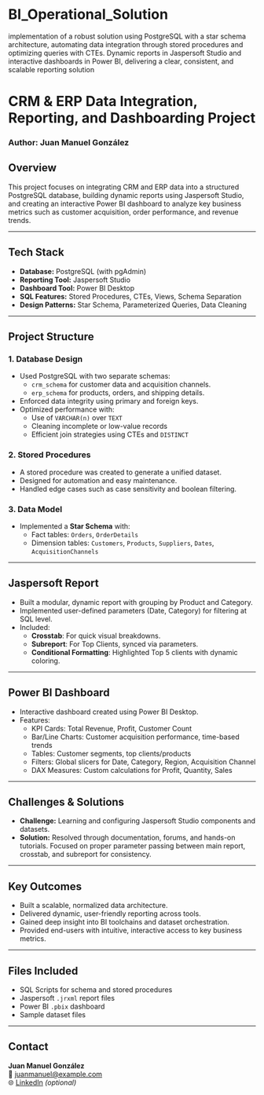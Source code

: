 # BI_Operational_Solution
implementation of a robust solution using PostgreSQL with a star schema architecture, automating data integration through stored procedures and optimizing queries with CTEs.  Dynamic reports in Jaspersoft Studio and interactive dashboards in Power BI, delivering a clear, consistent, and scalable reporting solution

# CRM & ERP Data Integration, Reporting, and Dashboarding Project

### Author: Juan Manuel González

## Overview

This project focuses on integrating CRM and ERP data into a structured PostgreSQL database, building dynamic reports using Jaspersoft Studio, and creating an interactive Power BI dashboard to analyze key business metrics such as customer acquisition, order performance, and revenue trends.

---

## Tech Stack

- **Database:** PostgreSQL (with pgAdmin)
- **Reporting Tool:** Jaspersoft Studio
- **Dashboard Tool:** Power BI Desktop
- **SQL Features:** Stored Procedures, CTEs, Views, Schema Separation
- **Design Patterns:** Star Schema, Parameterized Queries, Data Cleaning

---

## Project Structure

### 1. **Database Design**
- Used PostgreSQL with two separate schemas:
  - `crm_schema` for customer data and acquisition channels.
  - `erp_schema` for products, orders, and shipping details.
- Enforced data integrity using primary and foreign keys.
- Optimized performance with:
  - Use of `VARCHAR(n)` over `TEXT`
  - Cleaning incomplete or low-value records
  - Efficient join strategies using CTEs and `DISTINCT`

### 2. **Stored Procedures**
- A stored procedure was created to generate a unified dataset.
- Designed for automation and easy maintenance.
- Handled edge cases such as case sensitivity and boolean filtering.

### 3. **Data Model**
- Implemented a **Star Schema** with:
  - Fact tables: `Orders`, `OrderDetails`
  - Dimension tables: `Customers`, `Products`, `Suppliers`, `Dates`, `AcquisitionChannels`

---

## Jaspersoft Report

- Built a modular, dynamic report with grouping by Product and Category.
- Implemented user-defined parameters (Date, Category) for filtering at SQL level.
- Included:
  - **Crosstab**: For quick visual breakdowns.
  - **Subreport**: For Top Clients, synced via parameters.
  - **Conditional Formatting**: Highlighted Top 5 clients with dynamic coloring.

---

## Power BI Dashboard

- Interactive dashboard created using Power BI Desktop.
- Features:
  - KPI Cards: Total Revenue, Profit, Customer Count
  - Bar/Line Charts: Customer acquisition performance, time-based trends
  - Tables: Customer segments, top clients/products
  - Filters: Global slicers for Date, Category, Region, Acquisition Channel
  - DAX Measures: Custom calculations for Profit, Quantity, Sales

---

## Challenges & Solutions

- **Challenge:** Learning and configuring Jaspersoft Studio components and datasets.
- **Solution:** Resolved through documentation, forums, and hands-on tutorials. Focused on proper parameter passing between main report, crosstab, and subreport for consistency.

---

## Key Outcomes

- Built a scalable, normalized data architecture.
- Delivered dynamic, user-friendly reporting across tools.
- Gained deep insight into BI toolchains and dataset orchestration.
- Provided end-users with intuitive, interactive access to key business metrics.

---

## Files Included

- SQL Scripts for schema and stored procedures
- Jaspersoft `.jrxml` report files
- Power BI `.pbix` dashboard
- Sample dataset files

---

## Contact

**Juan Manuel González**  
📧 juanmanuel@example.com  
🌐 [LinkedIn](https://linkedin.com/in/juanmanuelgonzalez) *(optional)*
